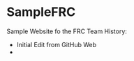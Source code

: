 # SampleFRC
Sample Website fo the FRC Team
History:
<ul>
  <li>Initial Edit from GitHub Web<li>
<ul>
